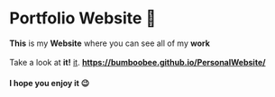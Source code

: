 # **Portfolio Website** 📱


**This** is my **Website** where you can see all of my **work** 
<br />
<br />
Take a look at **it!** [it](https://bumboobee.github.io/PersonalWebsite/).
**https://bumboobee.github.io/PersonalWebsite/**
<br />
#### I hope you enjoy it 😉

